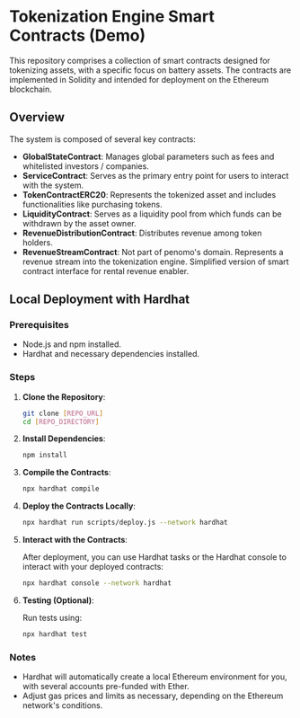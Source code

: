 # Tokenization Engine Smart Contracts (Demo)

This repository comprises a collection of smart contracts designed for tokenizing assets, with a specific focus on battery assets. The contracts are implemented in Solidity and intended for deployment on the Ethereum blockchain.

## Overview

The system is composed of several key contracts:

- **GlobalStateContract**: Manages global parameters such as fees and whitelisted investors / companies.
- **ServiceContract**: Serves as the primary entry point for users to interact with the system. 
- **TokenContractERC20**: Represents the tokenized asset and includes functionalities like purchasing tokens.
- **LiquidityContract**: Serves as a liquidity pool from which funds can be withdrawn by the asset owner.
- **RevenueDistributionContract**: Distributes revenue among token holders.
- **RevenueStreamContract**: Not part of penomo's domain. Represents a revenue stream into the tokenization engine. Simplified version of smart contract interface for rental revenue enabler.

## Local Deployment with Hardhat

### Prerequisites

- Node.js and npm installed.
- Hardhat and necessary dependencies installed.

### Steps

1. **Clone the Repository**:

    ```bash
    git clone [REPO_URL]
    cd [REPO_DIRECTORY]
    ```

2. **Install Dependencies**:

    ```bash
    npm install
    ```

3. **Compile the Contracts**:

    ```bash
    npx hardhat compile
    ```

4. **Deploy the Contracts Locally**:

    ```bash
    npx hardhat run scripts/deploy.js --network hardhat
    ```

5. **Interact with the Contracts**:

    After deployment, you can use Hardhat tasks or the Hardhat console to interact with your deployed contracts:

    ```bash
    npx hardhat console --network hardhat
    ```

6. **Testing (Optional)**:

    Run tests using:

    ```bash
    npx hardhat test
    ```

### Notes

- Hardhat will automatically create a local Ethereum environment for you, with several accounts pre-funded with Ether.
- Adjust gas prices and limits as necessary, depending on the Ethereum network's conditions.
